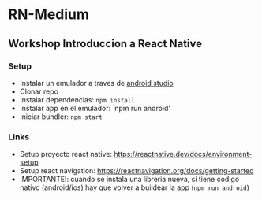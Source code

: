 # RN-Medium

## Workshop Introduccion a React Native

### Setup
- Instalar un emulador a traves de [android studio](https://developer.android.com/studio)
- Clonar repo
- Instalar dependencias: `npm install`
- Instalar app en el emulador: `npm run android'
- Iniciar bundler: `npm start`

### Links
- Setup proyecto react native: https://reactnative.dev/docs/environment-setup
- Setup react navigation: https://reactnavigation.org/docs/getting-started
- IMPORTANTE!: cuando se instala una libreria nueva, si tiene codigo nativo (android/ios) hay que volver a buildear la app (`npm run android`)
